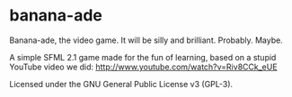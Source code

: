 banana-ade
==========

Banana-ade, the video game. It will be silly and brilliant. Probably. Maybe.

A simple SFML 2.1 game made for the fun of learning, based on a stupid YouTube video we did:
http://www.youtube.com/watch?v=Riv8CCk_eUE

Licensed under the GNU General Public License v3 (GPL-3).
